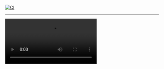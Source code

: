 [![CI](https://github.com/yifen9/unitn-problemset/actions/workflows/ci.yml/badge.svg)](https://github.com/yifen9/unitn-problemset/actions/workflows/ci.yml)

---

![tutorial](https://pset.yifen9.li/video/tutorial.mp4)